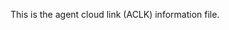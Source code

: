 <!--
---
title: Agent Cloud Link (ACLK)
description: "Information file for the Netdata Agent Cloud Link (ACLK)."
custom_edit_url: <https://github.com/netdata/netdata/edit/master/aclk/README.md>
keywords: 
  - aclk
  - agent cloud link
---
-->
This is the agent cloud link (ACLK) information file.